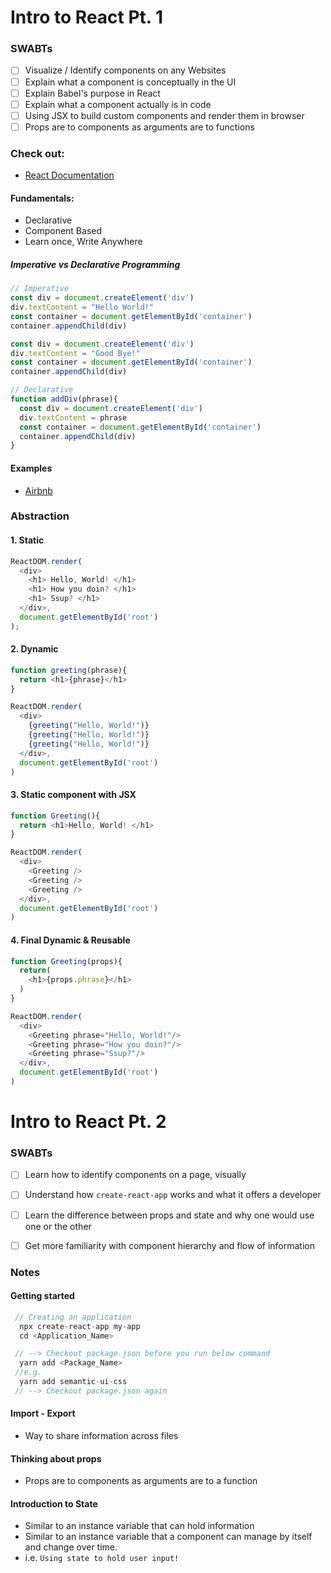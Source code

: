 # Intro to React Pt. 1

### SWABTs

- [ ] Visualize / Identify components on any Websites
- [ ] Explain what a component is conceptually in the UI
- [ ] Explain Babel's purpose in React
- [ ] Explain what a component actually is in code
- [ ] Using JSX to build custom components and render them in browser
- [ ] Props are to components as arguments are to functions

### Check out:
- [React Documentation](https://reactjs.org)

#### Fundamentals:
- Declarative
- Component Based
- Learn once, Write Anywhere

##### Imperative vs Declarative Programming
```javascript
// Imperative
const div = document.createElement('div')
div.textContent = "Hello World!"
const container = document.getElementById('container')
container.appendChild(div)

const div = document.createElement('div')
div.textContent = "Good Bye!"
const container = document.getElementById('container')
container.appendChild(div)

// Declarative
function addDiv(phrase){
  const div = document.createElement('div')
  div.textContent = phrase
  const container = document.getElementById('container')
  container.appendChild(div)
}

```

#### Examples
- [Airbnb](https://www.airbnb.com)

### Abstraction

#### 1. Static
````javascript
ReactDOM.render(
  <div>
    <h1> Hello, World! </h1>
    <h1> How you doin? </h1>
    <h1> Ssup? </h1>
  </div>,
  document.getElementById('root')
);
````

#### 2. Dynamic
````javascript
function greeting(phrase){
  return <h1>{phrase}</h1>
}

ReactDOM.render(
  <div>
    {greeting("Hello, World!")}
    {greeting("Hello, World!")}
    {greeting("Hello, World!")}
  </div>,
  document.getElementById('root')
)
````

#### 3. Static component with JSX
````javascript
function Greeting(){
  return <h1>Hello, World! </h1>
}

ReactDOM.render(
  <div>
    <Greeting />
    <Greeting />
    <Greeting />
  </div>,
  document.getElementById('root')
)
````

#### 4. Final Dynamic & Reusable
````javascript
function Greeting(props){
  return(
    <h1>{props.phrase}</h1>
  )
}

ReactDOM.render(
  <div>
    <Greeting phrase="Hello, World!"/>
    <Greeting phrase="How you doin?"/>
    <Greeting phrase="Ssup?"/>
  </div>,
  document.getElementById('root')
)
````

# Intro to React Pt. 2

### SWABTs

- [ ] Learn how to identify components on a page, visually
- [ ] Understand how ````create-react-app```` works and what it offers a developer
- [ ] Learn the difference between props and state and why one would use one or the other
- [ ] Get more familiarity with component hierarchy and flow of information


### Notes

#### Getting started

```javascript
 // Creating an application
  npx create-react-app my-app
  cd <Application_Name>

 // --> Checkout package.json before you run below command
  yarn add <Package_Name>
 //e.g.
  yarn add semantic-ui-css
 // --> Checkout package.json again
```

#### Import - Export
- Way to share information across files

#### Thinking about props
- Props are to components as arguments are to a function

#### Introduction to State
- Similar to an instance variable that can hold information
- Similar to an instance variable that a component can manage by itself and change over time.
- i.e. ```` Using state to hold user input! ````
